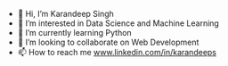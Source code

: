 - 👋 Hi, I’m Karandeep Singh
- 👀 I’m interested in Data Science and Machine Learning
- 🌱 I’m currently learning Python
- 💞️ I’m looking to collaborate on Web Development
- 📫 How to reach me www.linkedin.com/in/karandeeps

<!---
ikarandeepsingh/ikarandeepsingh is a ✨ special ✨ repository because its `README.md` (this file) appears on your GitHub profile.
You can click the Preview link to take a look at your changes.
--->
